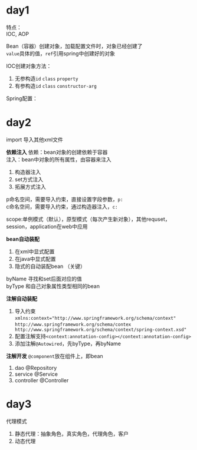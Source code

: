 # day1
特点：  
IOC, AOP

Bean（容器）创建对象，加载配置文件时，对象已经创建了  
`value`具体的值，`ref`引用spring中创建好的对象

IOC创建对象方法：
1. 无参构造`id` `class` `property`
2. 有参构造`id` `class` `constructor-arg`

Spring配置：

# day2
import 导入其他xml文件

**依赖注入**
依赖：bean对象的创建依赖于容器  
注入：bean中对象的所有属性，由容器来注入
1. 构造器注入
2. set方式注入
3. 拓展方式注入

p命名空间，需要导入约束，直接设置字段参数，`p:`  
c命名空间，需要导入约束，通过构造器注入，`c:`

scope:单例模式（默认），原型模式（每次产生新对象），其他requset，session，application在web中应用

**bean自动装配**
1. 在xml中显式配置
2. 在java中显式配置
3. 隐式的自动装配bean （关键）

byName 寻找和set后面对应的值  
byType 和自己对象属性类型相同的bean

**注解自动装配**
1. 导入约束`xmlns:context="http://www.springframework.org/schema/context"` `http://www.springframework.org/schema/contex http://www.springframework.org/schema/context/spring-context.xsd"`
2. 配置注解支持`<context:annotation-config></context:annotation-config>`
3. 添加注解`@Autowired`，先byType，再byName

**注解开发**
`@component`放在组件上，即bean
1. dao @Repository
2. service @Service
3. controller @Controller

# day3
代理模式
1. 静态代理：抽象角色，真实角色，代理角色，客户
3. 动态代理

